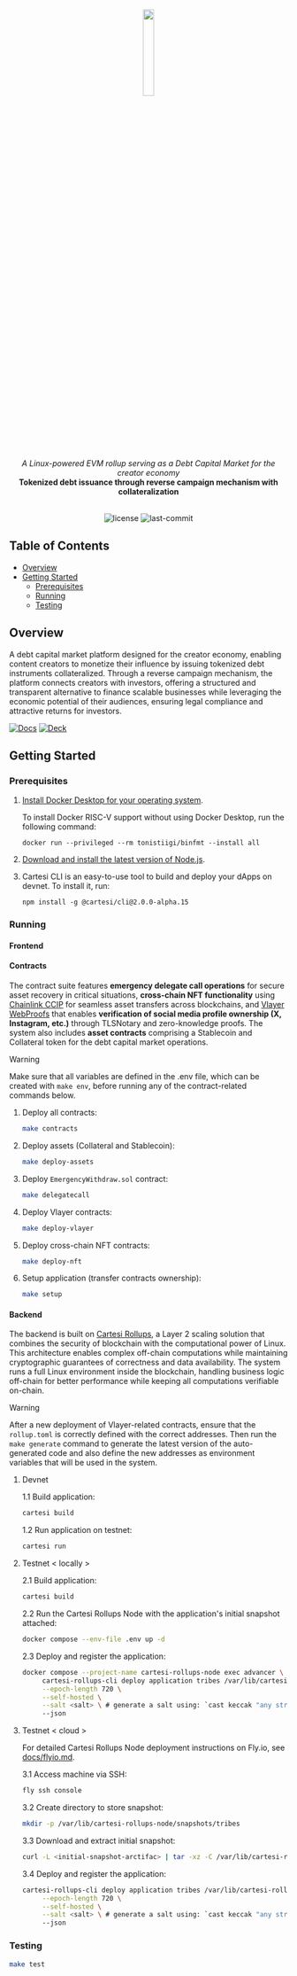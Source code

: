 <br>
<p align="center">
    <img src="https://github.com/user-attachments/assets/465b7615-842a-4f92-9f68-f3ffb8670fda" align="center" width="20%">
</p>
<br>
<div align="center">
    <i>A Linux-powered EVM rollup serving as a Debt Capital Market for the creator economy</i>
</div>
<div align="center">
<b>Tokenized debt issuance through reverse campaign mechanism with collateralization</b>
</div>
<br>
<p align="center">
	<img src="https://img.shields.io/github/license/tribeshq/tribes?style=default&logo=opensourceinitiative&logoColor=white&color=959CD0" alt="license">
	<img src="https://img.shields.io/github/last-commit/tribeshq/tribes?style=default&logo=git&logoColor=white&color=D1DCCB" alt="last-commit">
</p>

## Table of Contents
- [Overview](#overview)
- [Getting Started](#getting-started)
  - [Prerequisites](#prerequisites)
  - [Running](#running)
  - [Testing](#testing)

## Overview
A debt capital market platform designed for the creator economy, enabling content creators to monetize their influence by issuing tokenized debt instruments collateralized. Through a reverse campaign mechanism, the platform connects creators with investors, offering a structured and transparent alternative to finance scalable businesses while leveraging the economic potential of their audiences, ensuring legal compliance and attractive returns for investors.
<br>

[![Docs]][Link-docs] [![Deck]][Link-deck]
	
[Docs]: https://img.shields.io/badge/Documentation-959CD0?style=for-the-badge
[Link-docs]: https://docs.google.com/document/d/1l5D6sn9DBbaJFtTCfIM1gxoH7-10fVi9t2tsNr942Rw/edit?tab=t.0#heading=h.dfmi5re7vy34

[Deck]: https://img.shields.io/badge/Pitch%20Deck-D1DCCB?style=for-the-badge
[Link-deck]: https://www.canva.com/design/DAGVvlTnNpM/GsV9c1XuhYRYCrPK5811GA/view?utm_content=DAGVvlTnNpM&utm_campaign=designshare&utm_medium=link&utm_source=editor

## Getting Started

### Prerequisites
1. [Install Docker Desktop for your operating system](https://www.docker.com/products/docker-desktop/).

   To install Docker RISC-V support without using Docker Desktop, run the following command:
    
   ```shell
   docker run --privileged --rm tonistiigi/binfmt --install all
   ```

2. [Download and install the latest version of Node.js](https://nodejs.org/en/download).

3. Cartesi CLI is an easy-to-use tool to build and deploy your dApps on devnet. To install it, run:

   ```shell
   npm install -g @cartesi/cli@2.0.0-alpha.15
   ```

### Running

#### Frontend

#### Contracts

The contract suite features **emergency delegate call operations** for secure asset recovery in critical situations, **cross-chain NFT functionality** using [Chainlink CCIP](https://docs.chain.link/ccip) for seamless asset transfers across blockchains, and [Vlayer WebProofs](https://book.vlayer.xyz/features/web.html) that enables **verification of social media profile ownership (X, Instagram, etc.)** through TLSNotary and zero-knowledge proofs. The system also includes **asset contracts** comprising a Stablecoin and Collateral token for the debt capital market operations.

> [!WARNING]
> Make sure that all variables are defined in the .env file, which can be created with `make env`, before running any of the contract-related commands below.

1. Deploy all contracts:

   ```sh
   make contracts
   ```

2. Deploy assets (Collateral and Stablecoin):

   ```sh
   make deploy-assets
   ```

3. Deploy `EmergencyWithdraw.sol` contract:

   ```sh
   make delegatecall
   ```
   
4. Deploy Vlayer contracts:

   ```sh
   make deploy-vlayer
   ```

5. Deploy cross-chain NFT contracts:

   ```sh
   make deploy-nft
   ```

6. Setup application (transfer contracts ownership):

   ```sh
   make setup
   ```

#### Backend

The backend is built on [Cartesi Rollups](https://cartesi.io/), a Layer 2 scaling solution that combines the security of blockchain with the computational power of Linux. This architecture enables complex off-chain computations while maintaining cryptographic guarantees of correctness and data availability. The system runs a full Linux environment inside the blockchain, handling business logic off-chain for better performance while keeping all computations verifiable on-chain.

> [!WARNING]
> After a new deployment of Vlayer-related contracts, ensure that the `rollup.toml` is correctly defined with the correct addresses. Then run the `make generate` command to generate the latest version of the auto-generated code and also define the new addresses as environment variables that will be used in the system.

1. Devnet

   1.1 Build application:
   ```sh
   cartesi build
   ```

   1.2 Run application on testnet:
   ```sh
   cartesi run
   ```

2. Testnet < locally >

   2.1 Build application:
   ```sh
   cartesi build
   ```

   2.2 Run the Cartesi Rollups Node with the application's initial snapshot attached:
   ```sh
   docker compose --env-file .env up -d
   ```

   2.3 Deploy and register the application:
   ```sh
   docker compose --project-name cartesi-rollups-node exec advancer \
		cartesi-rollups-cli deploy application tribes /var/lib/cartesi-rollups-node/snapshot \
		--epoch-length 720 \
		--self-hosted \
		--salt <salt> \ # generate a salt using: `cast keccak "any string here"`
		--json
   ```

3. Testnet < cloud >

   For detailed Cartesi Rollups Node deployment instructions on Fly.io, see [docs/flyio.md](docs/flyio.md).

   3.1 Access machine via SSH:
   ```sh
   fly ssh console
   ```

   3.2 Create directory to store snapshot:
   ```sh
   mkdir -p /var/lib/cartesi-rollups-node/snapshots/tribes
   ```

   3.3 Download and extract initial snapshot:
   ```sh
   curl -L <initial-snapshot-arctifac> | tar -xz -C /var/lib/cartesi-rollups-node/snapshots/tribes
   ```

   3.4 Deploy and register the application:
   ```sh
   cartesi-rollups-cli deploy application tribes /var/lib/cartesi-rollups-node/snapshot \
		--epoch-length 720 \
		--self-hosted \
		--salt <salt> \ # generate a salt using: `cast keccak "any string here"`
		--json
   ```

### Testing
```sh
make test
```
